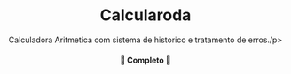 <h1 align="center">Calcularoda</h1>

<p align="center"> Calculadora Aritmetica com sistema de historico e tratamento de erros./p>

<h4 align="center"> 
	🚧  Completo  🚧
</h4>

